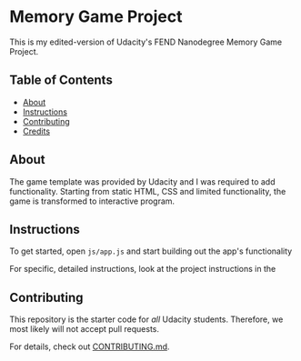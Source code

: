 # Memory Game Project

This is my edited-version of Udacity's FEND Nanodegree Memory Game Project. 

## Table of Contents

* [About](#about)
* [Instructions](#instructions)
* [Contributing](#contributing)
* [Credits](#credits)

## About

The game template was provided by Udacity and I was required to add functionality. Starting from static HTML, CSS and limited functionality, the game is transformed to interactive program.


## Instructions

To get started, open `js/app.js` and start building out the app's functionality

For specific, detailed instructions, look at the project instructions in the 

## Contributing

This repository is the starter code for _all_ Udacity students. Therefore, we most likely will not accept pull requests.

For details, check out [CONTRIBUTING.md](CONTRIBUTING.md).
